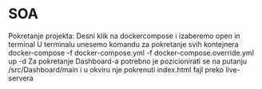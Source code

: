 # SOA
Pokretanje projekta:
Desni klik na dockercompose i izaberemo open in terminal
U terminalu unesemo komandu za pokretanje svih kontejnera docker-compose -f docker-compose.yml -f docker-compose.override.yml up -d
Za pokretanje Dashboard-a potrebno je pozicionirati se na putanju /src/Dashboard/main i u okviru nje pokrenuti index.html fajl preko live-servera
